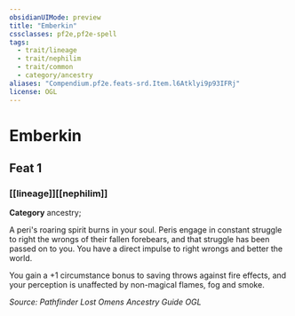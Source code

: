 ```yaml
---
obsidianUIMode: preview
title: "Emberkin"
cssclasses: pf2e,pf2e-spell
tags:
  - trait/lineage
  - trait/nephilim
  - trait/common
  - category/ancestry
aliases: "Compendium.pf2e.feats-srd.Item.l6Atklyi9p93IFRj"
license: OGL
---
```

# Emberkin
## Feat 1
### [[lineage]][[nephilim]]

**Category** ancestry; 




A peri's roaring spirit burns in your soul. Peris engage in constant struggle to right the wrongs of their fallen forebears, and that struggle has been passed on to you. You have a direct impulse to right wrongs and better the world.

You gain a +1 circumstance bonus to saving throws against fire effects, and your perception is unaffected by non-magical flames, fog and smoke.

*Source: Pathfinder Lost Omens Ancestry Guide*
*OGL*